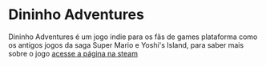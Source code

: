 # Dininho Adventures

Dininho Adventures é um jogo indie para os fãs de games plataforma como os antigos jogos da saga Super Mario e Yoshi's Island, para saber mais sobre o jogo [acesse a página na steam](https://store.steampowered.com/app/1230760/Dininho_Adventures/)
